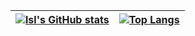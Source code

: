 | [![lsl's GitHub stats](https://github-readme-stats.vercel.app/api?username=lsl&qshow_icons=true&hide_rank=true&hide_border=true&hide=contribs)](https://github.com/lsl/)  | [![Top Langs](https://github-readme-stats.vercel.app/api/top-langs/?username=lsl&layout=compact&hide_border=true)](https://github.com/lsl/) |
| ------------- | ------------- |




